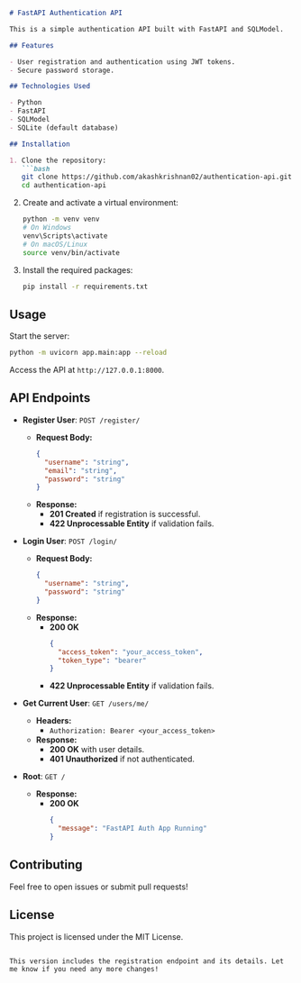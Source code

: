 ```markdown
# FastAPI Authentication API

This is a simple authentication API built with FastAPI and SQLModel.

## Features

- User registration and authentication using JWT tokens.
- Secure password storage.

## Technologies Used

- Python
- FastAPI
- SQLModel
- SQLite (default database)

## Installation

1. Clone the repository:
   ```bash
   git clone https://github.com/akashkrishnan02/authentication-api.git
   cd authentication-api
   ```

2. Create and activate a virtual environment:
   ```bash
   python -m venv venv
   # On Windows
   venv\Scripts\activate
   # On macOS/Linux
   source venv/bin/activate
   ```

3. Install the required packages:
   ```bash
   pip install -r requirements.txt
   ```

## Usage

Start the server:
```bash
python -m uvicorn app.main:app --reload
```

Access the API at `http://127.0.0.1:8000`.

## API Endpoints

- **Register User**: `POST /register/`
  - **Request Body:**
    ```json
    {
      "username": "string",
      "email": "string",
      "password": "string"
    }
    ```
  - **Response:**
    - **201 Created** if registration is successful.
    - **422 Unprocessable Entity** if validation fails.

- **Login User**: `POST /login/`
  - **Request Body:**
    ```json
    {
      "username": "string",
      "password": "string"
    }
    ```
  - **Response:**
    - **200 OK**
      ```json
      {
        "access_token": "your_access_token",
        "token_type": "bearer"
      }
      ```
    - **422 Unprocessable Entity** if validation fails.

- **Get Current User**: `GET /users/me/`
  - **Headers:**
    - `Authorization: Bearer <your_access_token>`
  - **Response:**
    - **200 OK** with user details.
    - **401 Unauthorized** if not authenticated.

- **Root**: `GET /`
  - **Response:**
    - **200 OK**
      ```json
      {
        "message": "FastAPI Auth App Running"
      }
      ```

## Contributing

Feel free to open issues or submit pull requests!

## License

This project is licensed under the MIT License.
```

This version includes the registration endpoint and its details. Let me know if you need any more changes!
